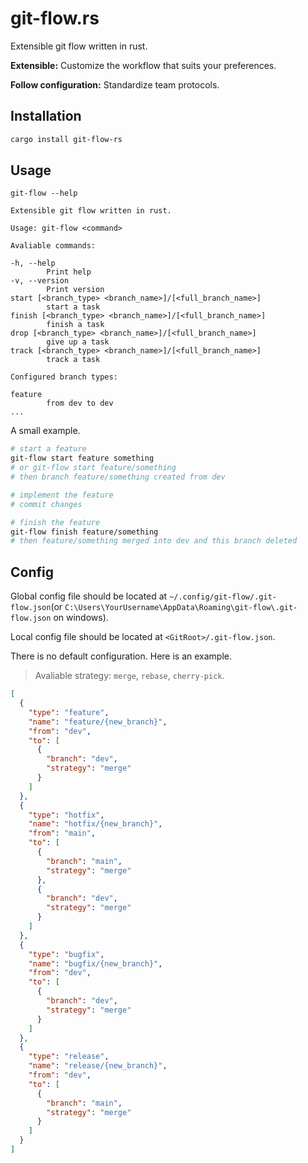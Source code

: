 # git-flow.rs

Extensible git flow written in rust.

**Extensible:** Customize the workflow that suits your preferences.

**Follow configuration:** Standardize team protocols.

## Installation

```sh
cargo install git-flow-rs
```

## Usage

`git-flow --help`

```
Extensible git flow written in rust.

Usage: git-flow <command>

Avaliable commands:

-h, --help
        Print help
-v, --version
        Print version
start [<branch_type> <branch_name>]/[<full_branch_name>]
        start a task
finish [<branch_type> <branch_name>]/[<full_branch_name>]
        finish a task
drop [<branch_type> <branch_name>]/[<full_branch_name>]
        give up a task
track [<branch_type> <branch_name>]/[<full_branch_name>]
        track a task

Configured branch types:

feature
        from dev to dev
...
```

A small example.

```sh
# start a feature
git-flow start feature something
# or git-flow start feature/something
# then branch feature/something created from dev

# implement the feature
# commit changes

# finish the feature
git-flow finish feature/something
# then feature/something merged into dev and this branch deleted
```

## Config

Global config file should be located at `~/.config/git-flow/.git-flow.json`(or `C:\Users\YourUsername\AppData\Roaming\git-flow\.git-flow.json` on windows).

Local config file should be located at `<GitRoot>/.git-flow.json`.

There is no default configuration. Here is an example.

> Avaliable strategy: `merge`, `rebase`, `cherry-pick`.

```json
[
  {
    "type": "feature",
    "name": "feature/{new_branch}",
    "from": "dev",
    "to": [
      {
        "branch": "dev",
        "strategy": "merge"
      }
    ]
  },
  {
    "type": "hotfix",
    "name": "hotfix/{new_branch}",
    "from": "main",
    "to": [
      {
        "branch": "main",
        "strategy": "merge"
      },
      {
        "branch": "dev",
        "strategy": "merge"
      }
    ]
  },
  {
    "type": "bugfix",
    "name": "bugfix/{new_branch}",
    "from": "dev",
    "to": [
      {
        "branch": "dev",
        "strategy": "merge"
      }
    ]
  },
  {
    "type": "release",
    "name": "release/{new_branch}",
    "from": "dev",
    "to": [
      {
        "branch": "main",
        "strategy": "merge"
      }
    ]
  }
]
```
